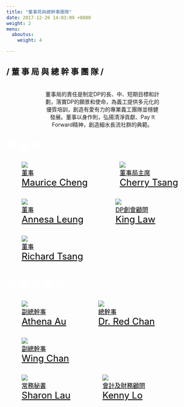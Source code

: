 ```yaml
---
title: "董事局與總幹事團隊"
date: 2017-12-26 14:03:09 +0800
weight: 2
menu:
  aboutus:
    weight: 4

---
```

<h2 class="bold content-title"> / 董 事 局 與 總 幹 事 團 隊 /</h2>

<br>
<div style="text-align:center; width:100%; ">
<p style="font-size:14px;width:60%;margin:0 20%">董事局的責任是制定DP的長、中、短期目標和計劃，落實DP的願景和使命，為義工提供多元化的優質培訓，創造有愛有力的專業義工團隊並穩健發展。董事以身作則，弘揚清淨貢獻、Pay It Forward精神，創造細水長流社群的典範。</p>
</div>
<br>

<div class="title-gradient-background">
<h2 style="font-size:26px;margin: 0;padding: 10px 0 10px 0;color:white;">董 事 局</h2>
</div>

<div>
<div>
        <figure style="display: inline-block;">
            <a href="./maurice_cheng" style="color:black">
                <img src="/img/ppls-01.png">
                <figcaption style="font-size:16px;font-style:normal">董事</figcaption>
                <figcaption style="font-size:24px;font-style:normal">Maurice Cheng</figcaption>
            </a>
        </figure>
        <figure style="display: inline-block;">
            <a href="./cherry_tsang" style="color:black">
                <img src="/img/ppls-02.png">
                <figcaption style="font-size:16px;font-style:normal">董事局主席</figcaption>
                <figcaption style="font-size:24px;font-style:normal">Cherry Tsang</figcaption>
            </a>
        </figure>
</div>

    

<div>
    <figure style="display: inline-block;">
        <a href="./annesa_leung" style="color:black">
            <img src="/img/ppls-03.png">
            <figcaption style="font-size:16px;font-style:normal">董事</figcaption>
            <figcaption style="font-size:24px;font-style:normal">Annesa Leung</figcaption>
        </a>
        </figure>
        <figure style="display: inline-block;">
            <a href="./king_law" style="color:black">
                <img src="/img/ppls-04.png">
                <figcaption style="font-size:16px;font-style:normal">DP創會顧問</figcaption>
                <figcaption style="font-size:24px;font-style:normal">King Law</figcaption>
            </a>
        </figure>
        <figure style="display: inline-block;">
            <a href="./richard_tsang" style="color:black">
                <img src="/img/ppls-05.png">
                <figcaption style="font-size:16px;font-style:normal">董事</figcaption>
                <figcaption style="font-size:24px;font-style:normal">Richard Tsang</figcaption>
            </a>
        </figure>        
</div>
</div>

<br>
<div class="title-gradient-background">
<h2 style="font-size:26px;margin: 0;padding: 10px 0 10px 0;color:white;">總 幹 事 團 隊</h2>
</div>
<div>
<div>
        <figure style="display: inline-block;">
            <a href="./athena_au" style="color:black">
                <img src="/img/athena_au.png">
                <figcaption style="font-size:16px;font-style:normal">副總幹事</figcaption>
                <figcaption style="font-size:24px;font-style:normal">Athena Au</figcaption>
            </a>
        </figure>
        <figure style="display: inline-block;">
            <a href="./dr_red_chan" style="color:black">
                <img src="/img/ppls-06.png">
                <figcaption style="font-size:16px;font-style:normal">總幹事</figcaption>
                <figcaption style="font-size:24px;font-style:normal">Dr. Red Chan</figcaption>
            </a>
        </figure>
        <figure style="display: inline-block;">
            <a href="./wing_chan" style="color:black">
                <img src="/img/ppls-07.png">
                <figcaption style="font-size:16px;font-style:normal">副總幹事</figcaption>
                <figcaption style="font-size:24px;font-style:normal">Wing Chan</figcaption>
            </a>
        </figure>
</div>

<div>
        <figure style="display: inline-block;">
            <a href="./sharon_lau" style="color:black">
                <img src="/img/ppls-08.png">
                <figcaption style="font-size:16px;font-style:normal">常務秘書</figcaption>
                <figcaption style="font-size:24px;font-style:normal">Sharon Lau</figcaption>
            </a>
        </figure>
        <figure style="display: inline-block;">
            <a href="./kenny_lo" style="color:black">
                <img src="/img/ppls-09.png">
                <figcaption style="font-size:16px;font-style:normal">會計及財務顧問</figcaption>
                <figcaption style="font-size:24px;font-style:normal">Kenny Lo</figcaption>
            </a>
        </figure>
</div>
</div>

